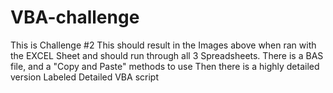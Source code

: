 # VBA-challenge
This is Challenge #2 
This should result in the Images above when ran with the EXCEL Sheet and should run through all 3 Spreadsheets.
There is a BAS file, and a "Copy and Paste" methods to use
Then there is a highly detailed version Labeled Detailed VBA script
